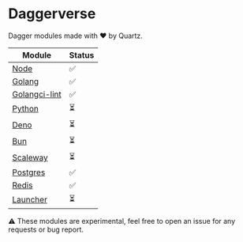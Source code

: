 # Daggerverse

Dagger modules made with ❤️ by Quartz.

| Module                           | Status |
|----------------------------------|--------|
| [Node](./node)                   | ✅      |
| [Golang](./golang)               | ✅      |
| [Golangci-lint](./golangci-lint) | ✅      |
| [Python](./python)               | ⏳      |
| [Deno](./deno)                   | ⏳      |
| [Bun](./bun)                     | ⏳      |
| [Scaleway](./scaleway)           | ⏳      |
| [Postgres](./postgres)           | ✅      |
| [Redis](./redis)                 | ✅      |
| [Launcher](./launcher)           | ⏳      |

⚠️ These modules are experimental, feel free to open an issue for any requests or bug report.

